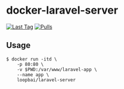 # docker-laravel-server
[![Last Tag](https://badgen.net/github/tag/loopbai/docker-laravel-server)](https://github.com/loopbai/docker-laravel-server)
[![Pulls](https://badgen.net/docker/pulls/loopbai/laravel-server)](https://hub.docker.com/r/loopbai/laravel-server)

## Usage

```
$ docker run -itd \
    -p 80:80 \
    -v $PWD:/var/www/laravel-app \
    --name app \
    loopbai/laravel-server
```

